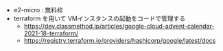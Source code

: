  - e2-micro : 無料枠
 - terraform を用いて VMインスタンスの起動をコードで管理する
   - https://dev.classmethod.jp/articles/google-cloud-advent-calendar-2021-18-terraform/
   - https://registry.terraform.io/providers/hashicorp/google/latest/docs